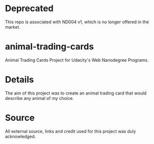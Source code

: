 # Deprecated
This repo is associated with ND004 v1, which is no longer offered in the market. 

# animal-trading-cards
Animal Trading Cards Project for Udacity's Web Nanodegree Programs.

# Details
The aim of this project was to create an animal trading card that would describe any animal of my choice.

# Source
All external source, links and credit used for this project was duly acknowledged.

